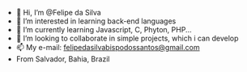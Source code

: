 - 👋 Hi, I’m @Felipe da Silva
- 👀 I’m interested in learning back-end languages
- 🌱 I’m currently learning  Javascript, C, Phyton, PHP...
- 💞️ I’m looking to collaborate in simple projects, which i can develop
- 📫 My e-mail: felipedasilvabispodossantos@gmail.com
- From Salvador, Bahia, Brazil

<!---
Helphus20/Helphus20 is a ✨ special ✨ repository because its `README.md` (this file) appears on your GitHub profile.
You can click the Preview link to take a look at your changes.
--->
